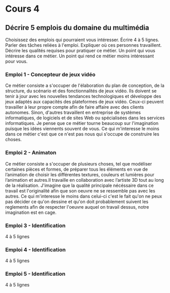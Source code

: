 # Cours 4
## Décrire 5 emplois du domaine du multimédia
Choisissez des emplois qui pourraient vous intéresser. Écrire 4 à 5 lignes. Parler des tâches reliées à l'emploi. Expliquer où ces personnes travaillent. Décrire les qualités requises pour pratiquer ce métier. Un point qui vous intéresse dans ce métier. Un point qui rend ce métier moins intéressant pour vous.  

### Emploi 1 - Concepteur de jeux vidéo 
Ce métier consiste a s'occuper de l'élaboration du plan de conception, de la structure, du scénario et des fonctionnalités de jeux vidéo. Ils doivent se tenir à jour avec les nouvelles tendances technologiques et développe des jeux adaptés aux capacités des plateformes de jeux vidéo. Ceux-ci peuvent travailler à leur propre compte afin de faire affaire avec des clients autonomes. Sinon, d'autres travaillent en entreprise de systèmes informatiques, de logiciels et de sites Web ou spécialisées dans les services informatiques. Je pense que ce métier tourne beaucoup sur l'imagination puisque les idées viennents souvent de vous. Ce qui m'interesse le moins dans ce métier c'est que ce n'est pas nous qui s'occupe de construire les choses.
### Emploi 2 - Animaton
Ce métier consiste a s'occuper de plusieurs choses, tel que modéliser certaines pièces et formes, de préparer tous les éléments en vue de l’animation de choisir les différentes textures, couleurs et lumières pour l’animation et autres.Il travaille en collaboration avec l’artiste 3D tout au long de la réalisation. J'imagine que la qualité principale nécéssaire dans ce travail est l'originalité afin que son oeuvre ne se ressemble pas avec les autres. Ce qui m'interesse le moins dans celui-ci c'est le fait qu'on ne peux pas décider ce qu'on dessine et qu'on doit probablement suivent les reglements afin de respecter l'oeuvre auquel on travail dessus, notre imagination est en cage.
### Emploi 3 - Identification
4 à 5 lignes 

### Emploi 4 - Identification
4 à 5 lignes

### Emploi 5 - Identification
4 à 5 lignes


